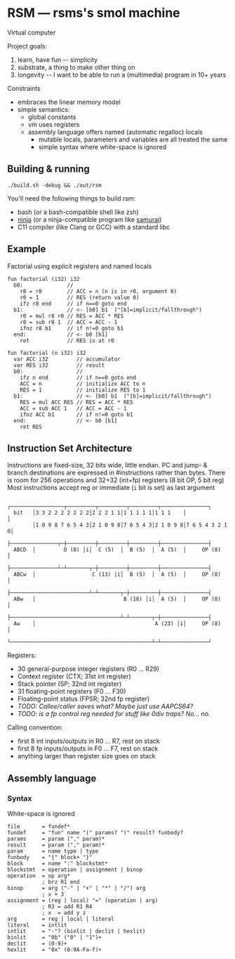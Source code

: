 # RSM — rsms's smol machine

Virtual computer

Project goals:
1. learn, have fun -- simplicity
2. substrate, a thing to make other thing on
3. longevity -- I want to be able to run a (multimedia) program in 10+ years

Constraints
- embraces the linear memory model
- simple semantics:
  - global constants
  - vm uses registers
  - assembly language offers named (automatic regalloc) locals
    - mutable locals, parameters and variables are all treated the same
    - simple syntax where white-space is ignored


## Building & running

```
./build.sh -debug && ./out/rsm
```

You'll need the following things to build rsm:
- bash (or a bash-compatible shell like zsh)
- [ninja](https://ninja-build.org) (or a ninja-compatible program like [samurai](https://github.com/michaelforney/samurai))
- C11 compiler (like Clang or GCC) with a standard libc


## Example

Factorial using explicit registers and named locals

```
fun factorial (i32) i32
  b0:              //
    r8 = r0        // ACC = n (n is in r0, argument 0)
    r0 = 1         // RES (return value 0)
    ifz r8 end     // if n==0 goto end
  b1:              // <- [b0] b1  ("[b]=implicit/fallthrough")
    r0 = mul r8 r0 // RES = ACC * RES
    r8 = sub r8 1  // ACC = ACC - 1
    ifnz r8 b1     // if n!=0 goto b1
  end:             // <- b0 [b1]
    ret            // RES is at r0
```

```
fun factorial (n i32) i32
  var ACC i32         // accumulator
  var RES i32         // result
  b0:                 //
    ifz n end         // if n==0 goto end
    ACC = n           // initialize ACC to n
    RES = 1           // initialize RES to 1
  b1:                 // <- [b0] b1  ("[b]=implicit/fallthrough")
    RES = mul ACC RES // RES = ACC * RES
    ACC = sub ACC 1   // ACC = ACC - 1
    ifnz ACC b1       // if n!=0 goto b1
  end:                // <- b0 [b1]
    ret RES
```


## Instruction Set Architecture

Instructions are fixed-size, 32 bits wide, little endian.
PC and jump- & branch destinations are expressed in #instructions rather than bytes.
There is room for 256 operations and 32+32 (int+fp) registers (8 bit OP, 5 bit reg)
Most instructions accept reg or immediate (`i` bit is set) as last argument

```
        ┌─────────────────┬─────────┬─────────┬─────────┬───────────────┐
  bit   │3 3 2 2 2 2 2 2 2│2 2 2 1 1│1 1 1 1 1│1 1 1    │               │
        │1 0 9 8 7 6 5 4 3│2 1 0 9 8│7 6 5 4 3│2 1 0 9 8│7 6 5 4 3 2 1 0│
        ├───────────────┬─┼─────────┼─────────┼─────────┼───────────────┤
  ABCD  │         D (8) │i│  C (5)  │  B (5)  │  A (5)  │     OP (8)    │
        ├───────────────┴─┴───────┬─┼─────────┼─────────┼───────────────┤
  ABCw  │                  C (13) │i│  B (5)  │  A (5)  │     OP (8)    │
        ├─────────────────────────┴─┴───────┬─┼─────────┼───────────────┤
  ABw   │                            B (18) │i│  A (5)  │     OP (8)    │
        ├───────────────────────────────────┴─┴───────┬─┼───────────────┤
  Aw    │                                      A (23) │i│     OP (8)    │
        └─────────────────────────────────────────────┴─┴───────────────┘
```

Registers:
- 30 general-purpose integer registers (R0 ... R29)
- Context register (CTX; 31st int register)
- Stack pointer (SP; 32nd int register)
- 31 floating-point registers (F0 ... F30)
- Floating-point status (FPSR; 32nd fp register)
- _TODO: Callee/caller saves what? Maybe just use AAPCS64?_
- _TODO: is a fp control reg needed for stuff like 0div traps? No... no._

Calling convention:
- first 8 int inputs/outputs in R0 ... R7, rest on stack
- first 8 fp  inputs/outputs in F0 ... F7, rest on stack
- anything larger than register size goes on stack


## Assembly language

### Syntax

White-space is ignored

```abnf
file       = fundef*
fundef     = "fun" name "(" params? ")" result? funbody?
params     = param ("," param)*
result     = param ("," param)*
param      = name type | type
funbody    = "{" block+ "}"
block      = name ":" blockstmt*
blockstmt  = operation | assignment | binop
operation  = op arg*
           ; brz R1 end
binop      = arg ("-" | "+" | "*" | "/") arg
           ; x + 3
assignment = (reg | local) "=" (operation | arg)
           ; R3 = add R1 R4
           ; x  = add y z
arg        = reg | local | literal
literal    = intlit
intlit     = "-"? (binlit | declit | hexlit)
binlit     = "0b" ("0" | "1")+
declit     = (0-9)+
hexlit     = "0x" (0-9A-Fa-f)+
```
